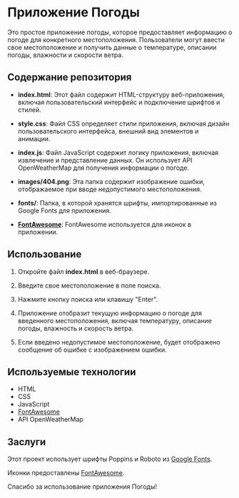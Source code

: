# Приложение Погоды

Это простое приложение погоды, которое предоставляет информацию о погоде для конкретного местоположения. Пользователи могут ввести свое местоположение и получить данные о температуре, описании погоды, влажности и скорости ветра.

## Содержание репозитория

- **index.html**: Этот файл содержит HTML-структуру веб-приложения, включая пользовательский интерфейс и подключение шрифтов и стилей.

- **style.css**: Файл CSS определяет стили приложения, включая дизайн пользовательского интерфейса, внешний вид элементов и анимации.

- **index.js**: Файл JavaScript содержит логику приложения, включая извлечение и представление данных. Он использует API OpenWeatherMap для получения информации о погоде.

- **images/404.png**: Эта папка содержит изображение ошибки, отображаемое при вводе недопустимого местоположения.

- **fonts/**: Папка, в которой хранятся шрифты, импортированные из Google Fonts для приложения.

- **[FontAwesome](https://kit.fontawesome.com/7c8801c017.js)**: FontAwesome используется для иконок в приложении.

## Использование

1. Откройте файл **index.html** в веб-браузере.

2. Введите свое местоположение в поле поиска.

3. Нажмите кнопку поиска или клавишу "Enter".

4. Приложение отобразит текущую информацию о погоде для введенного местоположения, включая температуру, описание погоды, влажность и скорость ветра.

5. Если введено недопустимое местоположение, будет отображено сообщение об ошибке с изображением ошибки.

## Используемые технологии

- HTML
- CSS
- JavaScript
- [FontAwesome](https://fontawesome.com/)
- API OpenWeatherMap

## Заслуги

Этот проект использует шрифты Poppins и Roboto из [Google Fonts](https://fonts.google.com/).

Иконки предоставлены [FontAwesome](https://fontawesome.com/).


Спасибо за использование приложения Погоды!


